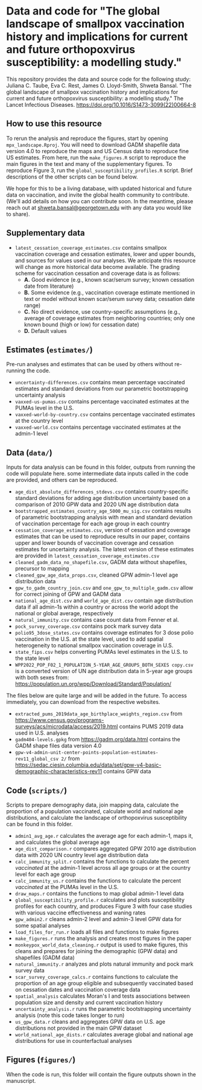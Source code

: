# Data and code for "The global landscape of smallpox vaccination history and implications for current and future orthopoxvirus susceptibility: a modelling study."

This repository provides the data and source code for the following study: Juliana C. Taube, Eva C. Rest, James O. Lloyd-Smith, Shweta Bansal. "The global landscape of smallpox vaccination history and implications for current and future orthopoxvirus susceptibility: a modelling study." The Lancet Infectious Diseases. https://doi.org/10.1016/S1473-3099(22)00664-8

## How to use this resource
To rerun the analysis and reproduce the figures, start by opening `mpx_landscape.Rproj`. You will need to download GADM shapefile data version 4.0 to reproduce the maps and US Census data to reproduce fine US estimates. From here, run the `make_figures.R` script to reproduce the main figures in the text and many of the supplementary figures. To reproduce Figure 3, run the `global_susceptibility_profiles.R` script. Brief descriptions of the other scripts can be found below.

We hope for this to be a living database, with updated historical and future data on vaccination, and invite the global health community to contribute. (We'll add details on how you can contribute soon. In the meantime, please reach out at shweta.bansal@georgetown.edu with any data you would like to share). 

## Supplementary data
* `latest_cessation_coverage_estimates.csv` contains smallpox vaccination coverage and cessation estimates, lower and upper bounds, and sources for values used in our analyses. We anticipate this resource will change as more historical data become available. The grading scheme for vaccination cessation and coverage data is as follows:
  * **A.** Good evidence (e.g., known scar/serum survey; known cessation date from literature)
  * **B.** Some evidence (e.g., vaccination coverage estimate mentioned in text or model without known scar/serum survey data; cessation date range)
  * **C.** No direct evidence, use country-specific assumptions (e.g., average of coverage estimates from neighboring countries; only one known bound (high or low) for cessation date)
  * **D.** Default values

## Estimates (`estimates/`)
Pre-run analyses and estimates that can be used by others without re-running the code. 
* `uncertainty-differences.csv` contains mean percentage vaccinated estimates and standard deviations from our parametric bootstrapping uncertainty analysis
* `vaxxed-us-pumas.csv` contains percentage vaccinated estimates at the PUMAs level in the U.S.
* `vaxxed-world-by-country.csv` contains percentage vaccinated estimates at the country level
* `vaxxed-world.csv` contains percentage vaccinated estimates at the admin-1 level


## Data (`data/`)
Inputs for data analysis can be found in this folder, outputs from running the code will populate here. some intermediate data inputs called in the code are provided, and others can be reproduced.
* `age_dist_absolute_differences_stdevs.csv` contains country-specific standard deviations for adding age distribution uncertainty based on a comparison of 2010 GPW data and 2020 UN age distribution data
* `bootstrapped_estimates_country_age_5000_mu_sig.csv` contains results of parametric bootstrapping analysis with mean and standard deviation of vaccination percentage for each age group in each country
* `cessation_coverage_estimates.csv`, version of cessation and coverage estimates that can be used to reproduce results in our paper, contains upper and lower bounds of vaccination coverage and cessation estimates for uncertainty analysis. The latest version of these estimates are provided in `latest_cessation_coverage_estimates.csv`
* `cleaned_gadm_data_no_shapefile.csv`, GADM data without shapefiles, precursor to mapping 
* `cleaned_gpw_age_data_props.csv`, cleaned GPW admin-1 level age distribution data
* `gpw_to_gadm_country_join.csv` and `one_gpw_to_multiple_gadm.csv` allow for correct joining of GPW and GADM data
* `national_age_dist.csv` and `world_age_dist.csv` contain age distribution data if all admin-1s within a country or across the world adopt the national or global average, respectively
* `natural_immunity.csv` contains case count data from Fenner et al.
* `pock_survey_coverage.csv` contains pock mark survey data
* `polio95_3dose_states.csv` contains coverage estimates for 3 dose polio vaccination in the U.S. at the state level, used to add spatial heterogeneity to national smallpox vaccination coverage in U.S.
* `state_fips.csv` helps converting PUMAs level estimates in the U.S. to the state level
* `WPP2022_POP_F02_1_POPULATION_5-YEAR_AGE_GROUPS_BOTH_SEXES copy.csv` is a converted version of UN age distribution data in 5-year age groups with both sexes from: https://population.un.org/wpp/Download/Standard/Population/

The files below are quite large and will be added in the future. To access immediately, you can download from the respective websites.
* `extracted_pums_2019data_age_birthplace_weights_region.csv` from https://www.census.gov/programs-surveys/acs/microdata/access/2019.html contains PUMS 2019 data used in U.S. analyses
* `gadm404-levels.gpkg` from https://gadm.org/data.html contains the GADM shape files data version 4.0
* `gpw-v4-admin-unit-center-points-population-estimates-rev11_global_csv 2/` from https://sedac.ciesin.columbia.edu/data/set/gpw-v4-basic-demographic-characteristics-rev11 contains GPW data

## Code (`scripts/`)
Scripts to prepare demography data, join mapping data, calculate the proportion of a population vaccinated, calculate world and national age distributions, and calculate the landscape of orthopoxvirus susceptibility can be found in this folder.
* `admin1_avg_age.r` calculates the average age for each admin-1, maps it, and calculates the global average age
* `age_dist_comparison.r` compares aggregated GPW 2010 age distribution data with 2020 UN country level age distribution data
* `calc_immunity_split.r` contains the functions to calculate the percent *vaccinated* at the admin-1 level across all age groups or at the country level for each age group
* `calc_immunity_us.r` contains the functions to calculate the percent *vaccinated* at the PUMAs level in the U.S.
* `draw_maps.r` contains the functions to map global admin-1 level data
* `global_susceptibility_profile.r` calculates and plots susceptibility profiles for each country, and produces Figure 3 with four case studies with various vaccine effectiveness and waning rates
* `gpw_admin2.r` cleans admin-2 level and admin-3 level GPW data for some spatial analyses
* `load_files_for_run.r` loads all files and functions to make figures
* `make_figures.r` runs the analysis and creates most figures in the paper
* `monkeypox_world_data_cleaning.r` output is used to make figures, this cleans and prepares for joining the demographic (GPW data) and shapefiles (GADM data)
* `natural_immunity.r` analyzes and plots natural immunity and pock mark survey data
* `scar_survey_coverage_calcs.r` contains functions to calculate the proportion of an age group eligible and subsequently vaccinated based on cessation dates and vaccination coverage data
* `spatial_analysis` calculates Moran's I and tests associations between population size and density and current vaccination history
* `uncertainty_analysis.r` runs the parametric bootstrapping uncertainty analysis (note this code takes longer to run)
* `us_gpw_data.r` cleans and aggregates GPW data on U.S. age distributions not provided in the main GPW dataset
* `world_national_age_dists.r` calculates average global and national age distributions for use in counterfactual analyses

## Figures (`figures/`)
When the code is run, this folder will contain the figure outputs shown in the manuscript.
